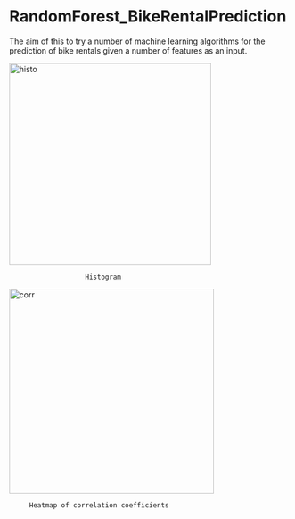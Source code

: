 # RandomForest_BikeRentalPrediction
The aim of this to try a number of machine learning algorithms for the prediction of bike rentals given a number of features as an input. 

<img width="362" alt="histo" src="https://user-images.githubusercontent.com/90579801/140867579-034832ac-84e5-41f3-ab7b-9a3c8221a2b5.PNG">

                       Histogram

<img width="367" alt="corr" src="https://user-images.githubusercontent.com/90579801/140867633-1d42fdf9-7d01-47ee-ac48-4cad0b312b77.PNG">

         Heatmap of correlation coefficients
